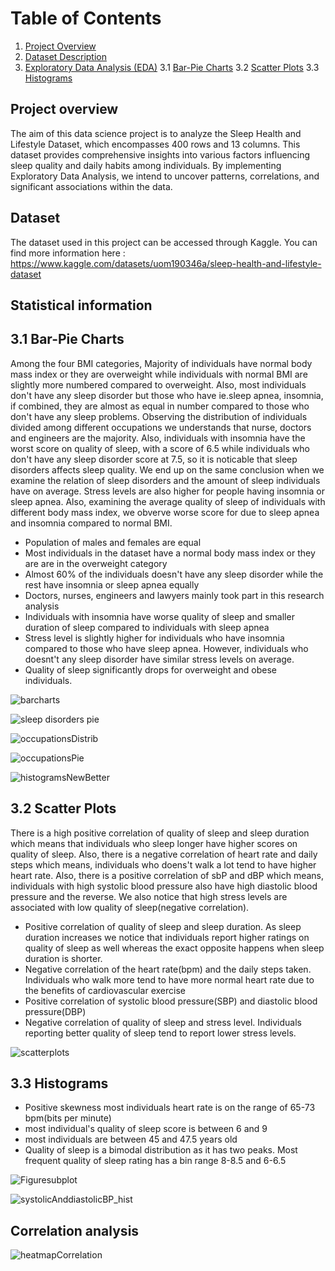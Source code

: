 # Table of Contents
1. [Project Overview](#project-overview)
2. [Dataset Description](#dataset-description)
3. [Exploratory Data Analysis (EDA)](#exploratory-data-analysis-eda)
    3.1 [Bar-Pie Charts](#Bar-Pie-Charts)
    3.2 [Scatter Plots](#Scatter-Plots)
    3.3 [Histograms](#Histograms)

## Project overview
The aim of this data science project is to analyze the Sleep Health and Lifestyle Dataset, which encompasses 400 rows and 13 columns. This dataset provides comprehensive insights into various factors influencing sleep quality and daily habits among individuals. By implementing Exploratory Data Analysis, we intend to uncover patterns, correlations, and significant associations within the data.


## Dataset
The dataset used in this project can be accessed  through Kaggle. You can find more information here : https://www.kaggle.com/datasets/uom190346a/sleep-health-and-lifestyle-dataset

## Statistical information


## 3.1 Bar-Pie Charts

Among the four BMI categories, Majority of individuals have normal body mass index or they are overweight while individuals with normal BMI are slightly more numbered compared to overweight. Also, most individuals don't have any sleep disorder but those who have ie.sleep apnea, insomnia, if combined, they are almost as equal in number compared to those who don't have any sleep problems. Observing the distribution of individuals divided among different occupations we understands that nurse, doctors and engineers are the majority. Also, individuals with insomnia have the worst score on quality of sleep, with a score of 6.5 while individuals who don't have any sleep disorder score at 7.5, so it is noticable that sleep disorders affects sleep quality. We end up on the same conclusion when we examine the relation of sleep disorders and the amount of sleep individuals have on average. Stress levels are also higher for people having insomnia or sleep apnea. Also, examining the average quality of sleep of individuals with different body mass index, we obverve worse score for due to sleep apnea and insomnia compared to normal BMI.

- Population of males and females are equal
- Most individuals in the dataset have a normal body mass index or they are are in the overweight category
- Almost 60% of the individuals doesn't have any sleep disorder while the rest have insomnia or sleep apnea equally
- Doctors, nurses, engineers and lawyers mainly took part in this research analysis
- Individuals with insomnia have worse quality of sleep and smaller duration of sleep compared to individuals with sleep apnea
- Stress level is slightly higher for individuals who have insomnia compared to those who have sleep apnea. However, individuals who doesnt't any sleep disorder have similar stress levels on average.
- Quality of sleep significantly drops for overweight and obese individuals. 

![barcharts](https://github.com/BillysKes/Sleep-Health-Lifestyle-analysis/assets/73298709/b86258dc-aab8-4e91-9c7d-53c677fb18f9)

![sleep disorders pie](https://github.com/BillysKes/Sleep-Health-Lifestyle-analysis/assets/73298709/c06a376e-5138-4445-9eb2-47cb01ff42f3)

![occupationsDistrib](https://github.com/BillysKes/Sleep-Health-Lifestyle-analysis/assets/73298709/4ccd2666-66fb-4c9f-ad1d-c6cba99323d2)

![occupationsPie](https://github.com/BillysKes/Sleep-Health-Lifestyle-analysis/assets/73298709/4cfdee09-58fc-4695-8e93-5ce80da29e69)


![histogramsNewBetter](https://github.com/BillysKes/Sleep-Health-Lifestyle-analysis/assets/73298709/0d1f6d44-e2d4-49ad-a5b0-de421b5077b6)



## 3.2 Scatter Plots
There is a high positive correlation of quality of sleep and sleep duration which means that individuals who sleep longer have higher scores on quality of sleep. Also, there is a negative correlation of heart rate and daily steps which means, individuals who doens't walk a lot tend to have higher heart rate. Also, there is a positive correlation of sbP and dBP which means, individuals with high systolic blood pressure also have high diastolic blood pressure and the reverse. We also notice that high stress levels are associated with low quality of sleep(negative correlation).

- Positive correlation of quality of sleep and sleep duration. As sleep duration increases we notice that individuals report higher ratings on quality of sleep as well whereas the exact opposite happens when sleep duration is shorter.
- Negative correlation of the heart rate(bpm) and the daily steps taken. Individuals who walk more tend to have more normal heart rate due to the benefits of cardiovascular exercise
- Positive correlation of systolic blood pressure(SBP) and diastolic blood pressure(DBP)
- Negative correlation of quality of sleep and stress level. Individuals reporting better quality of sleep tend to report lower stress levels.

![scatterplots](https://github.com/BillysKes/Sleep-Health-Lifestyle-analysis/assets/73298709/987df6e0-d07f-4de2-a94e-69ccee17d74c)


## 3.3 Histograms

- Positive skewness most individuals heart rate is on the range of 65-73 bpm(bits per minute)
- most individual's quality of sleep score is between 6 and 9 
- most individuals are between 45 and 47.5 years old
- Quality of sleep is a bimodal distribution as it has two peaks. Most frequent quality of sleep rating has a bin range 8-8.5 and 6-6.5 

![Figuresubplot](https://github.com/BillysKes/Sleep-Health-Lifestyle-analysis/assets/73298709/cdc2a4af-479f-46f4-aec0-f75c032da4f5)

![systolicAnddiastolicBP_hist](https://github.com/BillysKes/Sleep-Health-Lifestyle-analysis/assets/73298709/5f628f51-1326-42dc-9911-f8aeaeea268f)


## Correlation analysis
![heatmapCorrelation](https://github.com/BillysKes/Sleep-Health-Lifestyle-analysis/assets/73298709/7777041e-89dd-4317-9b30-e29599b9128f)





